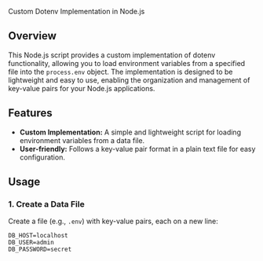  Custom Dotenv Implementation in Node.js

## Overview

This Node.js script provides a custom implementation of dotenv functionality, allowing you to load environment variables from a specified file into the `process.env` object. The implementation is designed to be lightweight and easy to use, enabling the organization and management of key-value pairs for your Node.js applications.

## Features  
 
- **Custom Implementation:** A simple and lightweight script for loading environment variables from a data file.
- **User-friendly:** Follows a key-value pair format in a plain text file for easy configuration.

## Usage

### 1. Create a Data File

Create a file (e.g., `.env`) with key-value pairs, each on a new line:

```plaintext
DB_HOST=localhost
DB_USER=admin
DB_PASSWORD=secret
